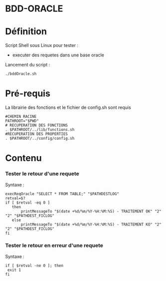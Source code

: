 BDD-ORACLE
==========

# Définition
Script Shell sous Linux pour tester :
  - executer des requetes dans une base oracle

 
Lancement du script :
 ```shell
 ./bddOracle.sh
```
# Pré-requis
La librairie des fonctions et le fichier de config.sh sont requis
 ```shell
#CHEMIN RACINE
PATHROOT="$PWD"
# RECUPERATION DES FONCTIONS
. $PATHROOT/../lib/functions.sh
#RECUPERATION DES PROPERTIES
. $PATHROOT/../config/config.sh
```
# Contenu

### Tester le retour d'une requete
Syntaxe  :
 ```shell
execReqOracle "SELECT * FROM TABLE;" "$PATHDESTLOG"
retval=$?
if [ $retval -eq 0 ]
	then
		printMessageTo "$(date +%d/%m/%Y-%H:%M:%S) - TRAITEMENT OK" "2" "2" "$PATHDEST_FICLOG"	
	else
		printMessageTo "$(date +%d/%m/%Y-%H:%M:%S) - TRAITEMENT KO" "2" "2" "$PATHDEST_FICLOG"		
fi
```

### Tester le retour en erreur d'une requete
Syntaxe  :
 ```shell
if [ $retval -ne 0 ]; then
  exit 1
fi
```